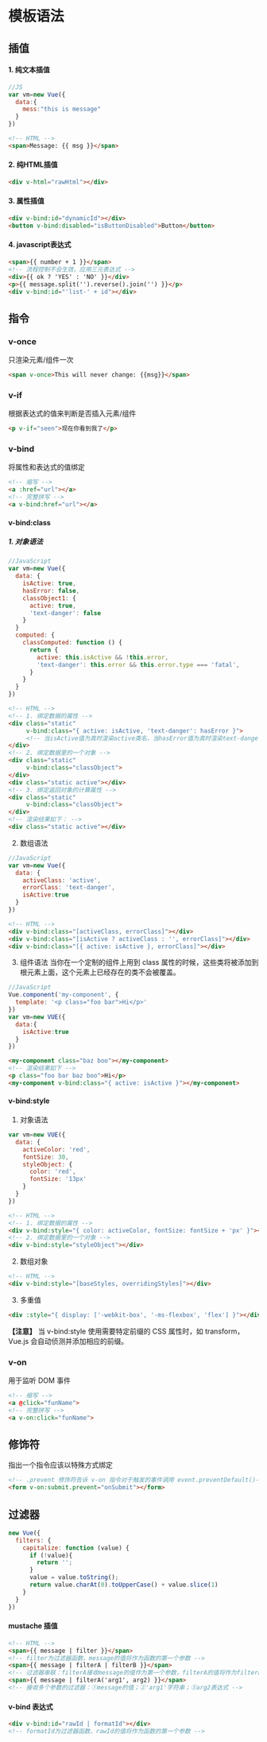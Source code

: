 # 模板语法
## 插值
#### 1. 纯文本插值
```javascript
//JS
var vm=new Vue({
  data:{
    mess:"this is message"
  }
})
```
```html
<!-- HTML -->
<span>Message: {{ msg }}</span>
```

#### 2. 纯HTML插值
```HTML
<div v-html="rawHtml"></div>
```

#### 3. 属性插值
```HTML
<div v-bind:id="dynamicId"></div>
<button v-bind:disabled="isButtonDisabled">Button</button>
```

#### 4. javascript表达式
```HTML
<span>{{ number + 1 }}</span>
<!-- 流程控制不会生效，应用三元表达式 -->
<div>{{ ok ? 'YES' : 'NO' }}</div>
<p>{{ message.split('').reverse().join('') }}</p>
<div v-bind:id="'list-' + id"></div>
```

## 指令
### v-once
只渲染元素/组件一次
```HTML
<span v-once>This will never change: {{msg}}</span>
```

### v-if
根据表达式的值来判断是否插入元素/组件
```HTML
<p v-if="seen">现在你看到我了</p>
```

### v-bind
将属性和表达式的值绑定
```HTML
<!-- 缩写 -->
<a :href="url"></a>
<!-- 完整拼写 -->
<a v-bind:href="url"></a>
```
#### v-bind:class
##### 1. 对象语法
```javascript
//JavaScript
var vm=new Vue({
  data: {
    isActive: true,
    hasError: false,
    classObject1: {
      active: true,
      'text-danger': false
    }
  }
  computed: {
    classComputed: function () {
      return {
        active: this.isActive && !this.error,
        'text-danger': this.error && this.error.type === 'fatal',
      }
    }
  }
})
```
```html
<!-- HTML -->
<!-- 1. 绑定数据的属性 -->
<div class="static"
     v-bind:class="{ active: isActive, 'text-danger': hasError }">    
     <!-- 当isActive值为真时渲染active类名，当hasError值为真时渲染text-danger类名 -->
</div>
<!-- 2. 绑定数据里的一个对象 -->
<div class="static"
     v-bind:class="classObject">
</div>
<div class="static active"></div>
<!-- 3. 绑定返回对象的计算属性 -->
<div class="static"
     v-bind:class="classObject">
</div>
<!-- 渲染结果如下： -->
<div class="static active"></div>
```

2. 数组语法
```javascript
//JavaScript
var vm=new Vue({
  data: {
    activeClass: 'active',
    errorClass: 'text-danger',
    isActive:true
  }
})
```
```html
<!-- HTML -->
<div v-bind:class="[activeClass, errorClass]"></div>
<div v-bind:class="[isActive ? activeClass : '', errorClass]"></div>
<div v-bind:class="[{ active: isActive }, errorClass]"></div>
```

3. 组件语法
当你在一个定制的组件上用到 class 属性的时候，这些类将被添加到根元素上面，这个元素上已经存在的类不会被覆盖。
```javascript
//JavaScript
Vue.component('my-component', {
  template: '<p class="foo bar">Hi</p>'
})
var vm=new VUE({
  data:{
    isActive:true
  }
})
```
```html
<my-component class="baz boo"></my-component>
<!-- 渲染结果如下 -->
<p class="foo bar baz boo">Hi</p>
<my-component v-bind:class="{ active: isActive }"></my-component>
```

#### v-bind:style
1. 对象语法
```javascript
var vm=new VUE({
  data: {
    activeColor: 'red',
    fontSize: 30,
    styleObject: {
      color: 'red',
      fontSize: '13px'
    }
  }
})
```
```html
<!-- HTML -->
<!-- 1. 绑定数据的属性 -->
<div v-bind:style="{ color: activeColor, fontSize: fontSize + 'px' }"></div>
<!-- 2. 绑定数据里的一个对象 -->
<div v-bind:style="styleObject"></div>
```

2. 数组对象
```html
<!-- HTML -->
<div v-bind:style="[baseStyles, overridingStyles]"></div>
```

3. 多重值
```html
<div :style="{ display: ['-webkit-box', '-ms-flexbox', 'flex'] }"></div>
```

**【注意】** 当 v-bind:style 使用需要特定前缀的 CSS 属性时，如 transform，Vue.js 会自动侦测并添加相应的前缀。


### v-on
用于监听 DOM 事件
```HTML
<!-- 缩写 -->
<a @click="funName">
<!-- 完整拼写 -->
<a v-on:click="funName">
```

## 修饰符
指出一个指令应该以特殊方式绑定
```html
<!-- .prevent 修饰符告诉 v-on 指令对于触发的事件调用 event.preventDefault()-->
<form v-on:submit.prevent="onSubmit"></form>
```

## 过滤器
```javascript
new Vue({
  filters: {
    capitalize: function (value) {
      if (!value){
        return '';
      }
      value = value.toString();
      return value.charAt(0).toUpperCase() + value.slice(1)
    }
  }
})
```
#### mustache 插值
```html
<!-- HTML -->
<span>{{ message | filter }}</span>
<!-- filter为过滤器函数，message的值将作为函数的第一个参数 -->
<span>{{ message | filterA | filterB }}</span>
<!-- 过滤器串联：filterA接收message的值作为第一个参数，filterA的值将作为filterB的参数 -->
<span>{{ message | filterA('arg1', arg2) }}</span>
<!-- 接收多个参数的过滤器：①message的值；②'arg1'字符串；③arg2表达式 -->
```

#### v-bind 表达式
```html
<div v-bind:id="rawId | formatId"></div>
<!-- formatId为过滤器函数，rawId的值将作为函数的第一个参数 -->
```
